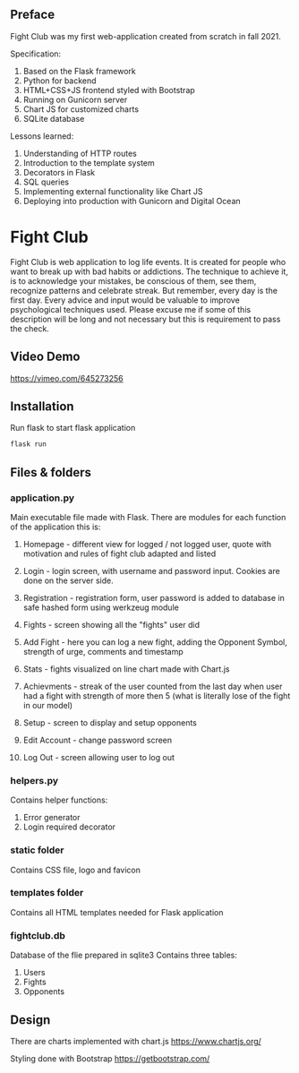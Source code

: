 ## Preface
Fight Club was my first web-application created from scratch in fall 2021.

Specification:
1. Based on the Flask framework
2. Python for backend
3. HTML+CSS+JS frontend styled with Bootstrap
4. Running on Gunicorn server
5. Chart JS for customized charts
6. SQLite database

Lessons learned:
1. Understanding of HTTP routes
2. Introduction to the template system
3. Decorators in Flask
4. SQL queries
5. Implementing external functionality like Chart JS
6. Deploying into production with Gunicorn and Digital Ocean


# Fight Club


Fight Club is web application to log life events. It is created for people who want to break up with bad habits or addictions.
The technique to achieve it, is to acknowledge your mistakes, be conscious of them, see them, recognize patterns and celebrate streak. But remember, every day is the first day.
Every advice and input would be valuable to improve psychological techniques used. Please excuse me if some of this description will be long and not necessary but this is requirement to pass the check.

## Video Demo
https://vimeo.com/645273256

## Installation

Run flask to start flask application

```bash
flask run
```

## Files & folders

### application.py
Main executable file made with Flask. There are modules for each function of the application this is:
1. Homepage - different view for logged / not logged user, quote with motivation and rules of fight club adapted and listed
2. Login - login screen, with username and password input.
Cookies are done on the server side.

3. Registration - registration form, user password is added to database in safe hashed form using werkzeug module
4. Fights - screen showing all the "fights" user did
5. Add Fight - here you can log a new fight, adding the Opponent Symbol, strength of urge, comments and timestamp
6. Stats - fights visualized on line chart made with Chart.js
7. Achievments - streak of the user counted from the last day when user had a fight with strength of more then 5 (what is literally lose of the fight in our model)
8. Setup - screen to display and setup opponents
9. Edit Account - change password screen
9. Log Out - screen allowing user to log out

### helpers.py
Contains helper functions:
1. Error generator
2. Login required decorator

### static folder
Contains CSS file, logo and favicon

### templates folder
Contains all HTML templates needed for Flask application

### fightclub.db
Database of the flie prepared in sqlite3
Contains three tables:
1. Users
2. Fights
3. Opponents

## Design

There are charts implemented with chart.js
https://www.chartjs.org/

Styling done with Bootstrap
https://getbootstrap.com/